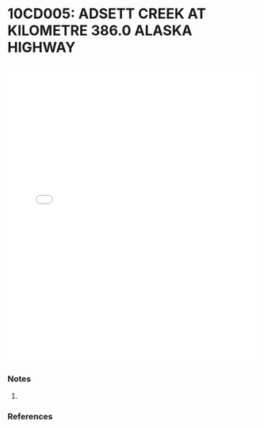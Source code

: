 # 10CD005: ADSETT CREEK AT KILOMETRE 386.0 ALASKA HIGHWAY

<iframe src="/distribution_estimation/_static/stations/10CD005_fdc.html" width="100%" height="600" frameborder="0"></iframe>

### Notes
1. 

### References

